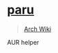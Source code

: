 # [paru](https://github.com/morganamilo/paru)

> [Arch Wiki](https://wiki.archlinux.org/index.php/AUR_helpers)

AUR helper
